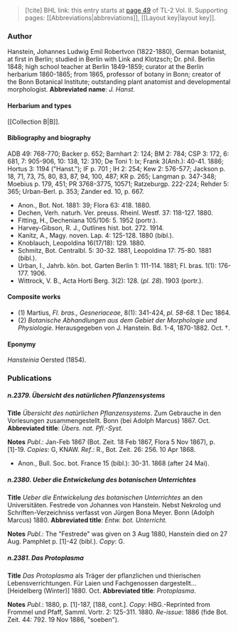 > [!cite] BHL link: this entry starts at [page 49](https://www.biodiversitylibrary.org/page/33068291) of TL-2 Vol. II.
> Supporting pages: [[Abbreviations|abbreviations]], [[Layout key|layout key]].

### Author

Hanstein, Johannes Ludwig Emil Robertvon (1822-1880), German botanist, at first in Berlin; studied in Berlin with Link and Klotzsch; Dr. phil. Berlin 1848; high school teacher at Berlin 1849-1859; curator at the Berlin herbarium 1860-1865; from 1865, professor of botany in Bonn; creator of the Bonn Botanical Institute; outstanding plant anatomist and developmental morphologist. 
**Abbreviated name**: *J. Hanst.*

#### Herbarium and types

[[Collection B|B]].

#### Bibliography and biography

ADB 49: 768-770; Backer p. 652; Barnhart 2: 124; BM 2: 784; CSP 3: 172, 6: 681, 7: 905-906, 10: 138, 12: 310; De Toni 1: lx; Frank 3(Anh.): 40-41. 1886; Hortus 3: 1194 ("Hanst."); IF p. 701 ; IH 2: 254; Kew 2: 576-577; Jackson p. 18, 71, 73, 75, 80, 83, 87, 94, 100, 487; KR p. 265; Langman p. 347-348; Moebius p. 179, 451; PR 3768-3775, 10571; Ratzeburgp. 222-224; Rehder 5: 365; Urban-Berl. p. 353; Zander ed. 10, p. 667.
- Anon., Bot. Not. 1881: 39; Flora 63: 418. 1880.
- Dechen, Verh. naturh. Ver. preuss. Rheinl. Westf. 37: 118-127. 1880.
- Fitting, H., Decheniana 105/106: 5. 1952 (portr.).
- Harvey-Gibson, R. J., Outlines hist. bot. 272. 1914.
- Kanitz, A., Magy. noven. Lap. 4: 125-128. 1880 (bibl.).
- Knoblauch, Leopoldina 16(17/18): 129. 1880.
- Schmitz, Bot. Centralbl. 5: 30-32. 1881, Leopoldina 17: 75-80. 1881 (bibl.).
- Urban, I., Jahrb. kön. bot. Garten Berlin 1: 111-114. 1881; Fl. bras. 1(1): 176-177. 1906.
- Wittrock, V. B., Acta Horti Berg. 3(2): 128. (*pl. 28*). 1903 (portr.).

#### Composite works

- (1) Martius, *Fl. bras., Gesneriaceae*, 8(1): 341-424, *pl. 58-68.* 1 Dec 1864.
- (2) *Botanische Abhandlungen aus dem Gebiet der Morphologie und Physiologie*. Herausgegeben von J. Hanstein. Bd. 1-4, 1870-1882. Oct. †.

#### Eponymy

*Hansteinia* Oersted (1854).

### Publications

##### n.2379. Übersicht des natürlichen Pflanzensystems

**Title**
*Übersicht des natürlichen Pflanzensystems*. Zum Gebrauche in den Vorlesungen zusammengestellt. Bonn (bei Adolph Marcus) 1867. Oct.
**Abbreviated title**: *Übers. nat. Pfl.-Syst.*

**Notes**
*Publ*.: Jan-Feb 1867 (Bot. Zeit. 18 Feb 1867, Flora 5 Nov 1867), p. \[1\]-19. *Copies*: G, KNAW.
*Ref*.: R., Bot. Zeit. 26: 256. 10 Apr 1868.
- Anon., Bull. Soc. bot. France 15 (bibl.): 30-31. 1868 (after 24 Mai).

##### n.2380. Ueber die Entwickelung des botanischen Unterrichtes

**Title**
*Ueber die Entwickelung des botanischen Unterrichtes* an den Universitäten. Festrede von Johannes von Hanstein. Nebst Nekrolog und Schriften-Verzeichniss verfasst von Jürgen Bona Meyer. Bonn (Adolph Marcus) 1880.
**Abbreviated title**: *Entw. bot. Unterricht.*

**Notes**
*Publ*.: The "Festrede" was given on 3 Aug 1880, Hanstein died on 27 Aug. Pamphlet p. \[1\]-42 (bibl.). *Copy*: G.

##### n.2381. Das Protoplasma

**Title**
*Das Protoplasma* als Träger der pflanzlichen und thierischen Lebensverrichtungen. Für Laien und Fachgenossen dargestellt... \[Heidelberg (Winter)\] 1880. Oct.
**Abbreviated title**: *Protoplasma*.

**Notes**
*Publ*.: 1880, p. \[1\]-187, \[188, cont.\]. *Copy*: HBG.-Reprinted from Frommel und Pfaff, Samml. Vortr. 2: 125-311. 1880.
*Re-issue*: 1886 (fide Bot. Zeit. 44: 792. 19 Nov 1886, "soeben").

